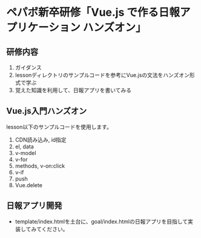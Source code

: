 # ペパボ新卒研修「Vue.js で作る日報アプリケーション ハンズオン」
## 研修内容
1. ガイダンス
2. lessonディレクトリのサンプルコードを参考にVue.jsの文法をハンズオン形式で学ぶ
3. 覚えた知識を利用して、日報アプリを書いてみる

## Vue.js入門ハンズオン
lesson以下のサンプルコードを使用します。

1. CDN読み込み, id指定
2. el, data
3. v-model
4. v-for
5. methods, v-on:click
6. v-if
7. push
8. Vue.delete

## 日報アプリ開発
* template/index.htmlを土台に、goal/index.htmlの日報アプリを目指して実装してみてください。
